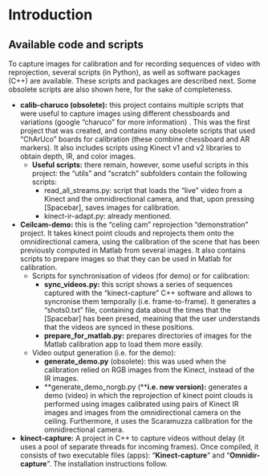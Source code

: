# Introduction

## Available code and scripts

To capture images for calibration and for recording sequences of video with reprojection, several scripts (in Python), as well as software packages (C++) are available. These scripts and packages are described next. Some obsolete scripts are also shown here, for the sake of completeness.

- **calib-charuco (obsolete):** this project contains multiple scripts that were useful to capture images using different chessboards and variations (google “charuco” for more information) . This was the first project that was created, and contains many obsolete scripts that used “ChArUco” boards for calibration (these combine chessboard and AR markers). It also includes scripts using Kinect v1 and v2 libraries to obtain depth, IR, and color images.
  - **Useful scripts:** there remain, however, some useful 	scripts in this project: the “utils” 	and “scratch” 	subfolders contain the following scripts:
    - read_all_streams.py: script that loads the 		“live” video from a Kinect and the omnidirectional camera, and 		that, upon pressing [Spacebar], saves images for calibration.
    - kinect-ir-adapt.py: already mentioned.
- **Ceilcam-demo:** this is the “celing cam” reprojection “demonstration” project. It takes kinect point clouds and reprojects them onto the omnidirectional camera, using the calibration of the scene that has been previously computed in Matlab from several images. It also contains scripts to prepare images so that they can be used in Matlab for calibration.
  - Scripts for synchronisation of videos 	(for demo) or for calibration:
    - **sync_videos.py:** this script shows a series of sequences captured with the “kinect-capture” C++ software and allows to 		syncronise them temporally (i.e. frame-to-frame). 		It generates a “shots0.txt” file, 		containing data about the times that the [Spacebar] has been 		presed, meaining that the user understands that the videos are 		synced in these positions.
    - **prepare_for_matlab.py:** 		prepares directories of images for the 		Matlab calibration app to load them more easily.
  - Video output generation (i.e. for the demo):
    - **generate_demo.py** 		(obsolete): 		this was used when the calibration 		relied on RGB images from the Kinect, instead of the IR images.
    - **generate_demo_norgb.py (****i.e. 		new version):** 		generates a 		demo (video) 		in which the reprojection of kinect 		point clouds is performed using images calibrated using pairs of 		Kinect IR images and images from the omnidirectional camera on the 		ceiling. Furthermore, it uses the Scaramuzza calibration for the 		omnidirectional camera.
- **kinect-capture:** A project in C++ to capture videos without delay (it uses a pool of separate threads for incoming frames). Once compiled, it consists of two executable files (apps): “**Kinect-capture**” and “**Omnidir-capture**”. The installation instructions follow.